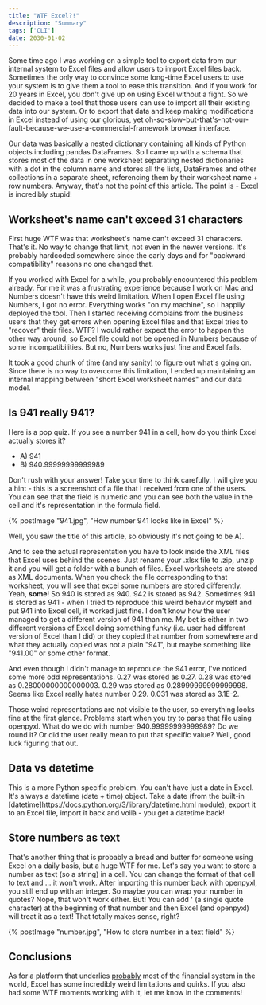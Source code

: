 ```yaml
---
title: "WTF Excel?!"
description: "Summary"
tags: ['CLI']
date: 2030-01-02
---
```


Some time ago I was working on a simple tool to export data from our internal system to Excel files and allow users to import Excel files back. Sometimes the only way to convince some long-time Excel users to use your system is to give them a tool to ease this transition. And if you work for 20 years in Excel, you don't give up on using Excel without a fight. So we decided to make a tool that those users can use to import all their existing data into our system. Or to export that data and keep making modifications in Excel instead of using our glorious, yet oh-so-slow-but-that's-not-our-fault-because-we-use-a-commercial-framework browser interface.

Our data was basically a nested dictionary containing all kinds of Python objects including pandas DataFrames. So I came up with a schema that stores most of the data in one worksheet separating nested dictionaries with a dot in the column name and stores all the lists, DataFrames and other collections in a separate sheet, referencing them by their worksheet name + row numbers. Anyway, that's not the point of this article. The point is - Excel is incredibly stupid!

## Worksheet's name can't exceed 31 characters

First huge WTF was that worksheet's name can't exceed 31 characters. That's it. No way to change that limit, not even in the newer versions. It's probably hardcoded somewhere since the early days and for "backward compatibility" reasons no one changed that.

If you worked with Excel for a while, you probably encountered this problem already. For me it was a frustrating experience because I work on Mac and Numbers doesn't have this weird limitation. When I open Excel file using Numbers, I got no error. Everything works "on my machine", so I happily deployed the tool.
Then I started  receiving complains from the business users that they get errors when opening Excel files and that Excel tries to "recover" their files. WTF? I would rather expect the error to happen the other way around, so Excel file could not be opened in Numbers because of some incompatibilities. But no, Numbers works just fine and Excel fails.

It took a good chunk of time (and my sanity) to figure out what's going on. Since there is no way to overcome this limitation, I ended up maintaining an internal mapping between "short Excel worksheet names" and our data model.

## Is 941 really 941?

Here is a pop quiz. If you see a number 941 in a cell, how do you think Excel actually stores it?

* A) 941
* B) 940.99999999999989

Don't rush with your answer! Take your time to think carefully. I will give you a hint - this is a screenshot of a file that I received from one of the users. You can see that the field is numeric and you can see both the value in the cell and it's representation in the formula field.

{% postImage "941.jpg", "How number 941 looks like in Excel" %}

Well, you saw the title of this article, so obviously it's not going to be A).

And to see the actual representation you have to look inside the XML files that Excel uses behind the scenes. Just rename your .xlsx file to .zip, unzip it and you will get a folder with a bunch of files. Excel worksheets are stored as XML documents. When you check the file corresponding to that worksheet, you will see that excel some numbers are stored differently. Yeah, **some**! So 940 is stored as 940. 942 is stored as 942. Sometimes 941 is stored as 941 - when I tried to reproduce this weird behavior myself and put 941 into Excel cell, it worked just fine. I don't know how the user managed to get a different version of 941 than me. My bet is either in two different versions of Excel doing something funky (i.e. user had different version of Excel than I did) or they copied that number from somewhere and what they actually copied was not a plain "941", but maybe something like "941.00" or some other format.

And even though I didn't manage to reproduce the 941 error, I've noticed some more odd representations. 0.27 was stored as 0.27. 0.28 was stored as 0.28000000000000003. 0.29 was stored as 0.28999999999999998. Seems like Excel really hates number 0.29. 0.031 was stored as 3.1E-2.

Those weird representations are not visible to the user, so everything looks fine at the first glance. Problems start when you try to parse that file using openpyxl. What do we do with number 940.99999999999989? Do we round it? Or did the user really mean to put that specific value? Well, good luck figuring that out.

## Data vs datetime

This is a more Python specific problem. You can't have just a date in Excel. It's always a datetime (date + time) object. Take a date (from the built-in [datetime]<https://docs.python.org/3/library/datetime.html> module), export it to an Excel file, import it back and voilà - you get a datetime back!

## Store numbers as text

That's another thing that is probably a bread and butter for someone using Excel on a daily basis, but a huge WTF for me. Let's say you want to store a number as text (so a string) in a cell. You can change the format of that cell to text and ... it won't work. After importing this number back with openpyxl, you still end up with an integer. So maybe you can wrap your number in quotes? Nope, that won't work either. But! You can add ' (a single quote character) at the beginning of that number and then Excel (and openpyxl) will treat it as a text! That totally makes sense, right?

{% postImage "number.jpg", "How to store number in a text field" %}

## Conclusions

As for a platform that underlies [probably](https://starecat.com/content/wp-content/uploads/the-whole-world-financial-systems-held-by-excel.jpg) most of the financial system in the world, Excel has some incredibly weird limitations and quirks. If you also had some WTF moments working with it, let me know in the comments!
